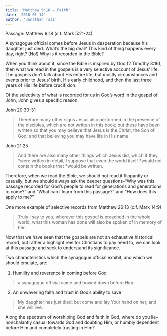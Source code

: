 ```yaml
---
title: 'Matthew 9:18 – Faith'
date: '2010-01-14'
author: 'Jonathan Tsai'
---
```

Passage: Matthew 9:18 (c.f. Mark 5:21-24)

A synagogue official comes before Jesus in desperation because his daughter just died. What’s the big deal? This kind of thing happens every day, right? (No!) Why is it recorded in the Bible?

When you think about it, since the Bible is inspired by God (2 Timothy 3:16), then what we read in the gospels is a very selective account of Jesus’ life. The gospels don’t talk about His entire life, but mostly circumstances and events prior to Jesus’ birth, His early childhood, and then the last three years of His life before crucifixion.

Of the selectivity of what is recorded for us in God’s word in the gospel of John, John gives a specific reason:

John 20:30-31

> Therefore many other signs Jesus also performed in the presence of the disciples, which are not written in this book; but these have been written so that you may believe that Jesus is the Christ, the Son of God; and that believing you may have life in His name.

John 21:25

> And there are also many other things which Jesus did, which if they *were written in detail, I suppose that even the world itself *would not contain the books that *would be written.

Therefore, when we read the Bible, we should not read it flippantly or casually, but we should always ask the deeper questions–“Why was this passage recorded for God’s people to read for generations and generations to come?” and “What can I learn from this passage?” and “How does this apply to me?”

One more example of selective records from Matthew 26:13 (c.f. Mark 14:9)

> Truly I say to you, wherever this gospel is preached in the whole world, what this woman has done will also be spoken of in memory of her.

Now that we have seen that the gospels are not an exhaustive historical record, but rather a highlight reel for Christians to pay heed to, we can look at this passage and seek to understand its significance.

Two characteristics which the synagogue official exhibit, and which we should emulate, are:

1. Humility and reverence in coming before God

> a synagogue official came and bowed down before Him

2. An unwavering faith and trust in God’s ability to save

> My daughter has just died; but come and lay Your hand on her, and she will live.

Along the spectrum of worshiping God and faith in God, where do you lie–nonchalantly casual towards God and doubting Him, or humbly dependent before Him and completely trusting in Him?
